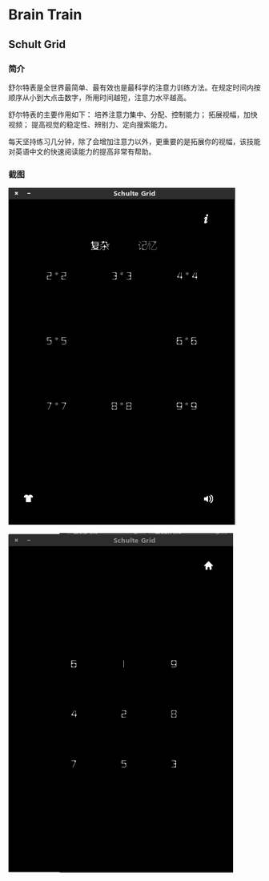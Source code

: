 # Brain Train

## Schult Grid

### 简介

舒尔特表是全世界最简单、最有效也是最科学的注意力训练方法。在规定时间内按顺序从小到大点击数字，所用时间越短，注意力水平越高。 

舒尔特表的主要作用如下： 
培养注意力集中、分配、控制能力； 
拓展视幅，加快视频； 
提高视觉的稳定性、辨别力、定向搜索能力。 

每天坚持练习几分钟，除了会增加注意力以外，更重要的是拓展你的视幅，该技能对英语中文的快速阅读能力的提高非常有帮助。

### 截图

![pic1](./schulte-grid/lua/screenshot/Selection_001.png)

![pic2](./schulte-grid/lua/screenshot/Selection_002.png)